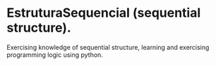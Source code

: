 # EstruturaSequencial (sequential structure).
Exercising knowledge of sequential structure, learning and exercising programming logic using python.
